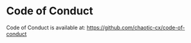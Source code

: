 # Code of Conduct

Code of Conduct is available at:
<https://github.com/chaotic-cx/code-of-conduct>
